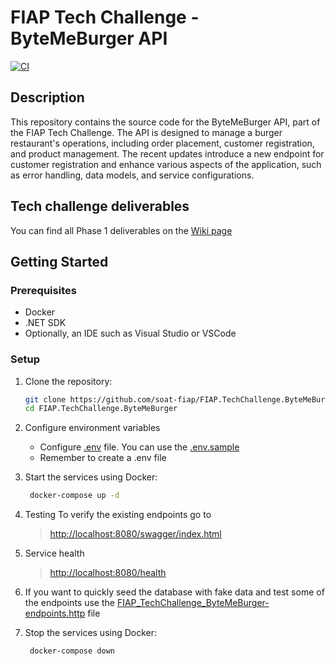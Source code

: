 # FIAP Tech Challenge - ByteMeBurger API

[![CI](https://github.com/soat-fiap/FIAP.TechChallenge.ByteMeBurger/actions/workflows/dotnet.yml/badge.svg?branch=main)](https://github.com/soat-fiap/FIAP.TechChallenge.ByteMeBurger/actions/workflows/dotnet.yml)

## Description
This repository contains the source code for the ByteMeBurger API, part of the FIAP Tech Challenge. The API is designed to manage a burger restaurant's operations, including order placement, customer registration, and product management. The recent updates introduce a new endpoint for customer registration and enhance various aspects of the application, such as error handling, data models, and service configurations.

## Tech challenge deliverables
You can find all Phase 1 deliverables on the [Wiki page](https://github.com/soat-fiap/FIAP.TechChallenge.ByteMeBurger/wiki)
## Getting Started

### Prerequisites
- Docker
- .NET SDK
- Optionally, an IDE such as Visual Studio or VSCode


### Setup
1. Clone the repository:
   ```bash
   git clone https://github.com/soat-fiap/FIAP.TechChallenge.ByteMeBurger.git
   cd FIAP.TechChallenge.ByteMeBurger
    ```

2. Configure environment variables
   - Configure [.env](https://www.codementor.io/@parthibakumarmurugesan/what-is-env-how-to-set-up-and-run-a-env-file-in-node-1pnyxw9yxj) file. You can use the [.env.sample](.env.template)
   - Remember to create a .env file

3. Start the services using Docker:

   ```bash
    docker-compose up -d
   ```
   
4. Testing
  To verify the existing endpoints go to

   > [http://localhost:8080/swagger/index.html](http://localhost:8080/swagger/index.html)

5. Service health
   > [http://localhost:8080/health](http://localhost:8080/health)

6. If you want to quickly seed the database with fake data and test some of the endpoints use the [FIAP_TechChallenge_ByteMeBurger-endpoints.http](FIAP_TechChallenge_ByteMeBurger-endpoints.http) file

7. Stop the services using Docker:

   ```bash
    docker-compose down
   ```

